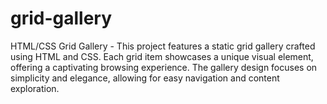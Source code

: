 # grid-gallery
 HTML/CSS Grid Gallery  - This project features a static grid gallery crafted using HTML and CSS. Each grid item showcases a unique visual element, offering a captivating browsing experience. The gallery design focuses on simplicity and elegance, allowing for easy navigation and content exploration.
